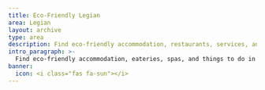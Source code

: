 ```yaml
---
title: Eco-Friendly Legian
area: Legian
layout: archive
type: area
description: Find eco-friendly accommodation, restaurants, services, and things to do in the Legian, Bali with our free green business directory.
intro_paragraph: >-
  Find eco-friendly accommodation, eateries, spas, and things to do in Legian. Legian is known for its surfing, beachfront resorts, epic sunsets, unique bistros and chic boutiques. It is slightly more relaxed and less crowded than neighboring [Kuta](/areas/kuta) and [Seminyak](/areas/seminyak).
banner:
  icon: <i class="fas fa-sun"></i>
---
```

